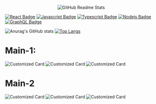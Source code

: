 <p align="center">
 <img src="https://media.discordapp.net/attachments/969461028138147891/1101841255287238766/Rounded_20230429_210321.png?width=1439&height=479" align="center" alt="GitHub Readme Stats" />

[![React Badge](https://img.shields.io/badge/-React-61DBFB?style=for-the-badge&labelColor=black&logo=react&logoColor=61DBFB)](#) [![Javascript Badge](https://img.shields.io/badge/-Javascript-F0DB4F?style=for-the-badge&labelColor=black&logo=javascript&logoColor=F0DB4F)](#) [![Typescript Badge](https://img.shields.io/badge/-Typescript-007acc?style=for-the-badge&labelColor=black&logo=typescript&logoColor=007acc)](#) [![Nodejs Badge](https://img.shields.io/badge/-Nodejs-3C873A?style=for-the-badge&labelColor=black&logo=node.js&logoColor=3C873A)](#) [![GraphQL Badge](https://img.shields.io/badge/-GraphQl-e535ab?style=for-the-badge&labelColor=black&logo=node.js&logoColor=e535ab)](#)

![Anurag's GitHub stats](https://github-readme-stats.vercel.app/api?username=MakaronChan&show_icons=true&theme=dracula&bg_color=30,e96443,904e95&title_color=fff&text_color=fff&hide_border=true)
[![Top Langs](https://github-readme-stats.vercel.app/api/top-langs/?username=MakaronChan&theme=dark&text_color=fff&bg_color=30,e96443,904e95&hide_border=true&layout=compact)](https://github.com/anuraghazra/github-readme-stats)

# Main-1:
![Customized Card](https://github-readme-stats.vercel.app/api/pin?username=MakaronChan&repo=ClearLag-Languages&title_color=fff&icon_color=f9f9f9&text_color=fff&bg_color=30,e96443,904e95&hide_border=true)
![Customized Card](https://github-readme-stats.vercel.app/api/pin?username=MakaronChan&repo=DeluxeHub-Japanese&title_color=fff&icon_color=f9f9f9&text_color=fff&bg_color=30,e96443,904e95&hide_border=true)
![Customized Card](https://github-readme-stats.vercel.app/api/pin?username=MakaronChan&repo=DiscordSRV-Japanese&title_color=fff&icon_color=f9f9f9&text_color=fff&bg_color=30,e96443,904e95&hide_border=true)

# Main-2
![Customized Card](https://github-readme-stats.vercel.app/api/pin?username=MakaronChan&repo=TempDeleter&title_color=fff&icon_color=f9f9f9&text_color=fff&bg_color=30,e96443,904e95&hide_border=true)
![Customized Card](https://github-readme-stats.vercel.app/api/pin?username=MakaronChan&repo=CLauncher&title_color=fff&icon_color=f9f9f9&text_color=fff&bg_color=30,e96443,904e95&hide_border=true)
![Customized Card](https://github-readme-stats.vercel.app/api/pin?username=MakaronChan&repo=MLauncher&title_color=fff&icon_color=f9f9f9&text_color=fff&bg_color=30,e96443,904e95&hide_border=true)
